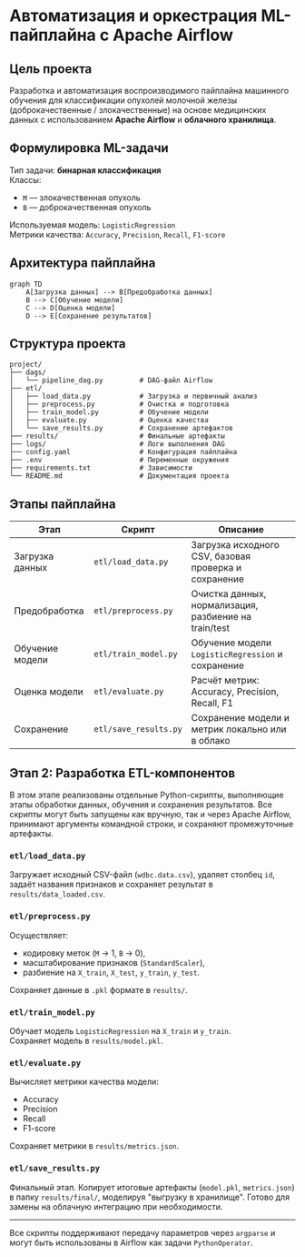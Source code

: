 # Автоматизация и оркестрация ML-пайплайна с Apache Airflow

## Цель проекта

Разработка и автоматизация воспроизводимого пайплайна машинного обучения для классификации опухолей молочной железы (доброкачественные / злокачественные) на основе медицинских данных с использованием **Apache Airflow** и **облачного хранилища**.

## Формулировка ML-задачи

Тип задачи: **бинарная классификация**  
Классы:
- `M` — злокачественная опухоль
- `B` — доброкачественная опухоль

Используемая модель: `LogisticRegression`  
Метрики качества: `Accuracy`, `Precision`, `Recall`, `F1-score`

## Архитектура пайплайна

```mermaid
graph TD
    A[Загрузка данных] --> B[Предобработка данных]
    B --> C[Обучение модели]
    C --> D[Оценка модели]
    D --> E[Сохранение результатов]
```

## Структура проекта

```plaintext
project/
├── dags/
│   └── pipeline_dag.py         # DAG-файл Airflow
├── etl/
│   ├── load_data.py            # Загрузка и первичный анализ
│   ├── preprocess.py           # Очистка и подготовка
│   ├── train_model.py          # Обучение модели
│   ├── evaluate.py             # Оценка качества
│   └── save_results.py         # Сохранение артефактов
├── results/                    # Финальные артефакты
├── logs/                       # Логи выполнения DAG
├── config.yaml                 # Конфигурация пайплайна
├── .env                        # Переменные окружения
├── requirements.txt            # Зависимости
└── README.md                   # Документация проекта
```

## Этапы пайплайна

| Этап             | Скрипт                 | Описание                                                       |
|------------------|------------------------|----------------------------------------------------------------|
| Загрузка данных  | `etl/load_data.py`     | Загрузка исходного CSV, базовая проверка и сохранение          |
| Предобработка    | `etl/preprocess.py`    | Очистка данных, нормализация, разбиение на train/test          |
| Обучение модели  | `etl/train_model.py`   | Обучение модели `LogisticRegression` и сохранение              |
| Оценка модели    | `etl/evaluate.py`      | Расчёт метрик: Accuracy, Precision, Recall, F1                 |
| Сохранение       | `etl/save_results.py`  | Сохранение модели и метрик локально или в облако               |


## Этап 2: Разработка ETL-компонентов

В этом этапе реализованы отдельные Python-скрипты, выполняющие этапы обработки данных, обучения и сохранения результатов. Все скрипты могут быть запущены как вручную, так и через Apache Airflow, принимают аргументы командной строки, и сохраняют промежуточные артефакты.

### `etl/load_data.py`
Загружает исходный CSV-файл (`wdbc.data.csv`), удаляет столбец `id`, задаёт названия признаков и сохраняет результат в `results/data_loaded.csv`.

### `etl/preprocess.py`
Осуществляет:
- кодировку меток (`M` → 1, `B` → 0),
- масштабирование признаков (`StandardScaler`),
- разбиение на `X_train`, `X_test`, `y_train`, `y_test`.

Сохраняет данные в `.pkl` формате в `results/`.

### `etl/train_model.py`
Обучает модель `LogisticRegression` на `X_train` и `y_train`.  
Сохраняет модель в `results/model.pkl`.

### `etl/evaluate.py`
Вычисляет метрики качества модели:
- Accuracy
- Precision
- Recall
- F1-score

Сохраняет метрики в `results/metrics.json`.

### `etl/save_results.py`
Финальный этап. Копирует итоговые артефакты (`model.pkl`, `metrics.json`) в папку `results/final/`, моделируя "выгрузку в хранилище". Готово для замены на облачную интеграцию при необходимости.

---

Все скрипты поддерживают передачу параметров через `argparse` и могут быть использованы в Airflow как задачи `PythonOperator`.